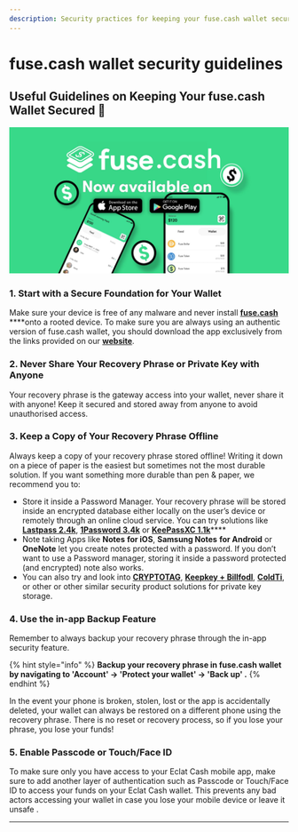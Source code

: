 ```yaml
---
description: Security practices for keeping your fuse.cash wallet secured
---
```


# fuse.cash wallet security guidelines

## Useful Guidelines on Keeping Your fuse.cash Wallet Secured 🔐

![](../.gitbook/assets/fuse-cash-card-image-1200x628-.png)

###  **1. Start with a Secure Foundation for Your Wallet**

Make sure your device is free of any malware and never install [**fuse.cash**](https://fuse.cash/) ****onto a rooted device. To make sure you are always using an authentic version of fuse.cash wallet, you should download the app exclusively from the links provided on our [**website**](https://fuse.cash/).

### **2. Never Share Your Recovery Phrase or Private Key with Anyone**

Your recovery phrase is the gateway access into your wallet, never share it with anyone! Keep it secured and stored away from anyone to avoid unauthorised access. 

### **3. Keep a Copy of Your Recovery Phrase Offline**

Always keep a copy of your recovery phrase stored offline! Writing it down on a piece of paper is the easiest but sometimes not the most durable solution. If you want something more durable than pen & paper, we recommend you to:

* Store it inside a Password Manager. Your recovery phrase will be stored inside an encrypted database either locally on the user’s device or remotely through an online cloud service. You can try solutions like [**Lastpass 2.4k**](https://lastpass.com/), [**1Password 3.4k**](https://1password.com/) or [**KeePassXC 1.1k**](https://keepassxc.org/)\*\*\*\*
* Note taking Apps like **Notes** **for iOS**, **Samsung Notes** **for Android** or **OneNote** let you create notes protected with a password. If you don’t want to use a Password manager, storing it inside a password protected \(and encrypted\) note also works.
* You can also try and look into [**CRYPTOTAG**](https://cryptotag.io/), [**Keepkey + Billfodl**](https://privacypros.io/keepkey/buy/), [**ColdTi**](https://coldti.com/), or other or other similar security product solutions for private key storage.

### **4. Use the in-app Backup Feature**

Remember to always backup your recovery phrase through the in-app security feature. 

{% hint style="info" %}
**Backup your recovery phrase in fuse.cash wallet by navigating to 'Account' -&gt; 'Protect your wallet' -&gt; 'Back up' .**
{% endhint %}

In the event your phone is broken, stolen, lost or the app is accidentally deleted, your wallet can always be restored on a different phone using the recovery phrase. There is no reset or recovery process, so if you lose your phrase, you lose your funds!

### **5. Enable Passcode or Touch/Face ID**

To make sure only you have access to your Eclat Cash mobile app, make sure to add another layer of authentication such as Passcode or Touch/Face ID to access your funds on your Eclat Cash wallet. This prevents any bad actors accessing your wallet in case you lose your mobile device or leave it unsafe .  
****



